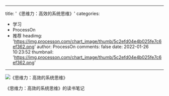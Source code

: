
---
title: '《思维力：高效的系统思维》'
categories: 
 - 学习
 - ProcessOn
 - 推荐
headimg: 'https://img.processon.com/chart_image/thumb/5c2efd04e4b025fe7c6ef362.png'
author: ProcessOn
comments: false
date: 2022-01-26 10:23:52
thumbnail: 'https://img.processon.com/chart_image/thumb/5c2efd04e4b025fe7c6ef362.png'
---

<div>   
<img class="thumb" alt="《思维力：高效的系统思维》" src="https://img.processon.com/chart_image/thumb/5c2efd04e4b025fe7c6ef362.png" referrerpolicy="no-referrer">
<p>《思维力：高效的系统思维》的读书笔记</p>  
</div>
            